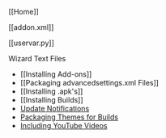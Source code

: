 [[Home]]

[[addon.xml]]

[[uservar.py]]

Wizard Text Files
* [[Installing Add-ons]]
* [[Packaging advancedsettings.xml Files]]
* [[Installing .apk's]]
* [[Installing Builds]]
* [Update Notifications](https://www.github.com/drinfernoo/plugin.program.aftermath/wiki/notify.txt)
* [Packaging Themes for Builds](https://www.github.com/drinfernoo/plugin.program.aftermath/wiki/themes.txt)
* [Including YouTube Videos](https://www.github.com/drinfernoo/plugin.program.aftermath/wiki/youtube.txt)